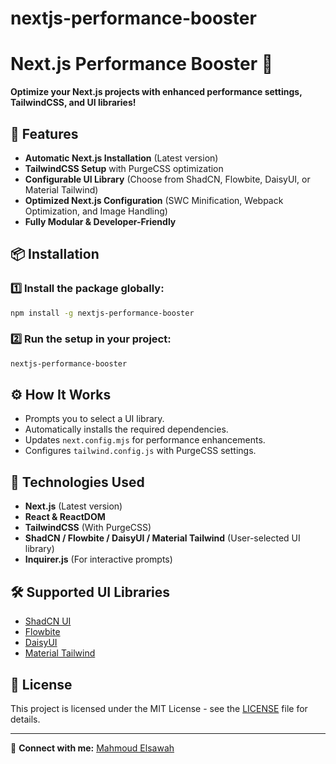 # nextjs-performance-booster
# Next.js Performance Booster 🚀

**Optimize your Next.js projects with enhanced performance settings, TailwindCSS, and UI libraries!**

## 🌟 Features
- **Automatic Next.js Installation** (Latest version)
- **TailwindCSS Setup** with PurgeCSS optimization
- **Configurable UI Library** (Choose from ShadCN, Flowbite, DaisyUI, or Material Tailwind)
- **Optimized Next.js Configuration** (SWC Minification, Webpack Optimization, and Image Handling)
- **Fully Modular & Developer-Friendly**

## 📦 Installation

### 1️⃣ Install the package globally:
```bash
npm install -g nextjs-performance-booster
```

### 2️⃣ Run the setup in your project:
```bash
nextjs-performance-booster
```

## ⚙️ How It Works
- Prompts you to select a UI library.
- Automatically installs the required dependencies.
- Updates `next.config.mjs` for performance enhancements.
- Configures `tailwind.config.js` with PurgeCSS settings.

## 🚀 Technologies Used
- **Next.js** (Latest version)
- **React & ReactDOM**
- **TailwindCSS** (With PurgeCSS)
- **ShadCN / Flowbite / DaisyUI / Material Tailwind** (User-selected UI library)
- **Inquirer.js** (For interactive prompts)

## 🛠 Supported UI Libraries
- [ShadCN UI](https://ui.shadcn.com/)
- [Flowbite](https://flowbite.com/)
- [DaisyUI](https://daisyui.com/)
- [Material Tailwind](https://www.material-tailwind.com/)

## 📜 License
This project is licensed under the MIT License - see the [LICENSE](LICENSE) file for details.

---

🔗 **Connect with me:** [Mahmoud Elsawah](https://www.linkedin.com/in/mahmoud-elsawah-198413219/)

